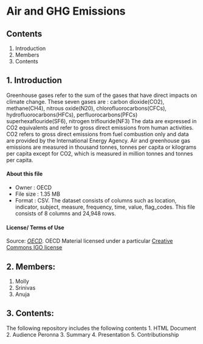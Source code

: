 # Air and GHG Emissions

## Contents

1. Introduction
2. Members
3. Contents



## 1. Introduction
     
   Greenhouse gases refer to the sum of the gases that have direct impacts on climate change. These seven gases are :
   carbon dioxide(CO2), methane(CH4), nitrous oxide(N20), chlorofluorocarbons(CFCs), hydrofluorocarbons(HFCs), perfluorocarbons(PFCs)
   superhexaflouride(SF6), nitrogen triflouride(NF3)
   The data are expressed in CO2 equivalents and refer to gross direct emissions from human activities. CO2 refers to gross direct 
   emissions from fuel combustion only and data are provided by the International Energy Agency.
   Air and greenhouse gas emissions are measured in thousand tonnes, tonnes per capita or kilograms  per capita except for 
   CO2, which is measured in million tonnes and tonnes per capita.
   
#### About this file
   * Owner : OECD
   * File size : 1.35 MB
   * Format : CSV.
  The dataset consists of columns such as location, indicator, subject, measure, frequency, time, value, flag_codes. This file consists      of 8 columns and 24,948 rows.
   
#### License/ Terms of Use
   Source: [*OECD*](https://data.oecd.org/air/air-and-ghg-emissions.htm).
   OECD Material licensed under a particular [Creative Commons IGO license](http://www.oecd.org/termsandconditions/)


## 2. Members:
1. Molly 
2. Srinivas
3. Anuja


## 3. Contents:
   
   The following repository includes the following contents
    1. HTML Document
    2. Audience Peronna
    3. Summary
    4. Presentation
    5. Contributionship



